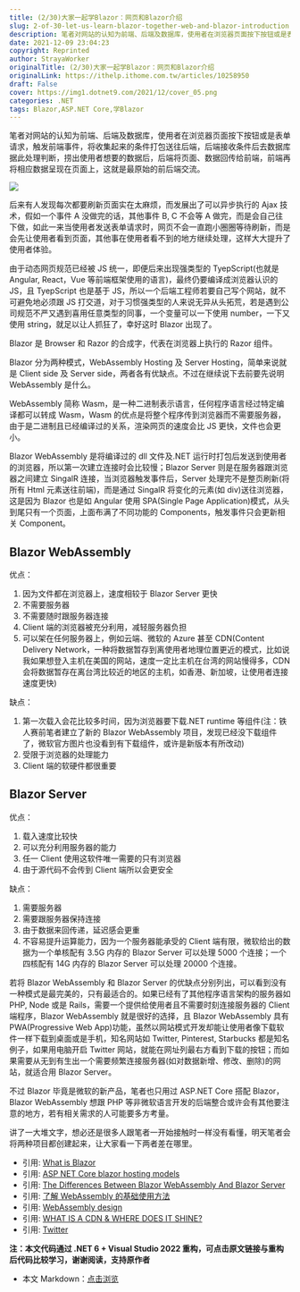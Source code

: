 ```yaml
---
title: (2/30)大家一起学Blazor：网页和Blazor介绍
slug: 2-of-30-let-us-learn-blazor-together-web-and-blazor-introduction
description: 笔者对网站的认知为前端、后端及数据库，使用者在浏览器页面按下按钮或是表单请求，触发前端事件，将收集起来的条件打包送往后端
date: 2021-12-09 23:04:23
copyright: Reprinted
author: StrayaWorker
originalTitle: (2/30)大家一起学Blazor：网页和Blazor介绍
originalLink: https://ithelp.ithome.com.tw/articles/10258950
draft: False
cover: https://img1.dotnet9.com/2021/12/cover_05.png
categories: .NET
tags: Blazor,ASP.NET Core,学Blazor
---
```


笔者对网站的认知为前端、后端及数据库，使用者在浏览器页面按下按钮或是表单请求，触发前端事件，将收集起来的条件打包送往后端，后端接收条件后去数据库据此处理判断，捞出使用者想要的数据后，后端将页面、数据回传给前端，前端再将相应数据呈现在页面上，这就是最原始的前后端交流。

![](https://img1.dotnet9.com/2021/12/0601.jpg)

后来有人发现每次都要刷新页面实在太麻烦，而发展出了可以异步执行的 Ajax 技术，假如一个事件 A 没做完的话，其他事件 B, C 不会等 A 做完，而是会自己往下做，如此一来当使用者发送表单请求时，网页不会一直跑小圈圈等待刷新，而是会先让使用者看到页面，其他事在使用者看不到的地方继续处理，这样大大提升了使用者体验。

由于动态网页规范已经被 JS 统一，即便后来出现强类型的 TyepScript(也就是 Angular, React，Vue 等前端框架使用的语言)，最终仍要编译成浏览器认识的 JS，且 TyepScript 也是基于 JS，所以一个后端工程师若要自己写个网站，就不可避免地必须跟 JS 打交道，对于习惯强类型的人来说无异从头拓荒，若是遇到公司规范不严又遇到喜用任意类型的同事，一个变量可以一下使用 number，一下又使用 string，就足以让人抓狂了，幸好这时 Blazor 出现了。

Blazor 是 Browser 和 Razor 的合成字，代表在浏览器上执行的 Razor 组件。

Blazor 分为两种模式，WebAssembly Hosting 及 Server Hosting，简单来说就是 Client side 及 Server side，两者各有优缺点。不过在继续说下去前要先说明 WebAssembly 是什么。

WebAssembly 简称 Wasm，是一种二进制表示语言，任何程序语言经过特定编译都可以转成 Wasm，Wasm 的优点是将整个程序传到浏览器而不需要服务器，由于是二进制且已经编译过的关系，渲染网页的速度会比 JS 更快，文件也会更小。

Blazor WebAssembly 是将编译过的 dll 文件及.NET 运行时打包后发送到使用者的浏览器，所以第一次建立连接时会比较慢；Blazor Server 则是在服务器跟浏览器之间建立 SingalR 连接，当浏览器触发事件后，Server 处理完不是整页刷新(将所有 Html 元素送往前端)，而是通过 SingalR 将变化的元素(如 div)送往浏览器，这是因为 Blazor 也是如 Angular 使用 SPA(Single Page Application)模式，从头到尾只有一个页面，上面布满了不同功能的 Components，触发事件只会更新相关 Component。

## Blazor WebAssembly

优点：

1. 因为文件都在浏览器上，速度相较于 Blazor Server 更快
2. 不需要服务器
3. 不需要随时跟服务器连接
4. Client 端的浏览器被充分利用，减轻服务器负担
5. 可以架在任何服务器上，例如云端、微软的 Azure 甚至 CDN(Content Delivery Network，一种将数据暂存到离使用者地理位置更近的模式，比如说我如果想登入主机在美国的网站，速度一定比主机在台湾的网站慢得多，CDN 会将数据暂存在离台湾比较近的地区的主机，如香港、新加坡，让使用者连接速度更快)

缺点：

1. 第一次载入会花比较多时间，因为浏览器要下载.NET runtime 等组件(注：铁人赛前笔者建立了新的 Blazor WebAssembly 项目，发现已经没下载组件了，微软官方图片也没看到有下载组件，或许是新版本有所改动)
2. 受限于浏览器的处理能力
3. Client 端的软硬件都很重要

## Blazor Server

优点：

1. 载入速度比较快
2. 可以充分利用服务器的能力
3. 任一 Client 使用这软件唯一需要的只有浏览器
4. 由于源代码不会传到 Client 端所以会更安全

缺点：

1. 需要服务器
2. 需要跟服务器保持连接
3. 由于数据来回传递，延迟感会更重
4. 不容易提升运算能力，因为一个服务器能承受的 Client 端有限，微软给出的数据为一个单核配有 3.5G 内存的 Blazor Server 可以处理 5000 个连接；一个四核配有 14G 内存的 Blazor Server 可以处理 20000 个连接。

若将 Blazor WebAssembly 和 Blazor Server 的优缺点分别列出，可以看到没有一种模式是最完美的，只有最适合的。如果已经有了其他程序语言架构的服务器如 PHP, Node 或是 Rails，需要一个提供给使用者且不需要时刻连接服务器的 Client 端程序，Blazor WebAssembly 就是很好的选择，且 Blazor WebAssembly 具有 PWA(Progressive Web App)功能，虽然以网站模式开发却能让使用者像下载软件一样下载到桌面或是手机，知名网站如 Twitter, Pinterest, Starbucks 都是知名例子，如果用电脑开启 Twitter 网站，就能在网址列最右方看到下载的按钮；而如果需要从无到有生出一个需要频繁连接服务器(如对数据新增、修改、删除)的网站，就适合用 Blazor Server。

不过 Blazor 毕竟是微软的新产品，笔者也只用过 ASP.NET Core 搭配 Blazor，Blazor WebAssembly 想跟 PHP 等非微软语言开发的后端整合或许会有其他要注意的地方，若有相关需求的人可能要多方考量。

讲了一大堆文字，想必还是很多人跟笔者一开始接触时一样没有看懂，明天笔者会将两种项目都创建起来，让大家看一下两者差在哪里。

- 引用: [What is Blazor](https://www.youtube.com/watch?v=uuzi3SmCLVo)
- 引用: [ASP NET Core blazor hosting models](https://www.youtube.com/watch?v=xN1ffDrdYds)
- 引用: [The Differences Between Blazor WebAssembly And Blazor Server](https://hackernoon.com/the-differences-between-blazor-webassembly-and-blazor-server-wir31my)
- 引用: [了解 WebAssembly 的基础使用方法](https://blog.techbridge.cc/2017/06/17/webassembly-js-future/)
- 引用: [WebAssembly design](https://github.com/WebAssembly/design/blob/main/Security.md)
- 引用: [WHAT IS A CDN & WHERE DOES IT SHINE?](https://www.cdnetworks.com/what-is-a-cdn/)
- 引用: [Twitter](https://twitter.com/?lang=zh-tw)

**注：本文代码通过 .NET 6 + Visual Studio 2022 重构，可点击原文链接与重构后代码比较学习，谢谢阅读，支持原作者**

- 本文 Markdown：[点击浏览](https://github.com/dotnet9/Assets.Dotnet9/blob/main/2021/12/2021-12-09_03.md)
